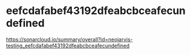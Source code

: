 # eefcdafabef43192dfeabcbceafecundefined
https://sonarcloud.io/summary/overall?id=neojarvis-testing_eefcdafabef43192dfeabcbceafecundefined
